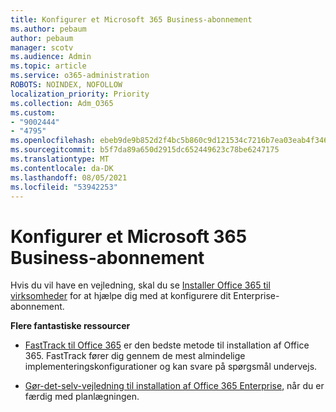 ```yaml
---
title: Konfigurer et Microsoft 365 Business-abonnement
ms.author: pebaum
author: pebaum
manager: scotv
ms.audience: Admin
ms.topic: article
ms.service: o365-administration
ROBOTS: NOINDEX, NOFOLLOW
localization_priority: Priority
ms.collection: Adm_O365
ms.custom:
- "9002444"
- "4795"
ms.openlocfilehash: ebeb9de9b852d2f4bc5b860c9d121534c7216b7ea03eab4f346691bcdaf5b562
ms.sourcegitcommit: b5f7da89a650d2915dc652449623c78be6247175
ms.translationtype: MT
ms.contentlocale: da-DK
ms.lasthandoff: 08/05/2021
ms.locfileid: "53942253"
---
```

# <a name="set-up-a-microsoft-365-business-subscription"></a>Konfigurer et Microsoft 365 Business-abonnement

Hvis du vil have en vejledning, skal du se [Installer Office 365 til virksomheder](https://docs.microsoft.com/office365/enterprise/setup-overview-for-enterprises) for at hjælpe dig med at konfigurere dit Enterprise-abonnement.

**Flere fantastiske ressourcer**

- [FastTrack til Office 365](https://docs.microsoft.com/fasttrack/O365-fasttrack-benefit-for-office-365) er den bedste metode til installation af Office 365. FastTrack fører dig gennem de mest almindelige implementeringskonfigurationer og kan svare på spørgsmål undervejs. 

- [Gør-det-selv-vejledning til installation af Office 365 Enterprise](https://docs.microsoft.com/office365/enterprise/setup-overview-for-enterprises#do-it-yourself-guided-deployment-of-office-365-enterprise), når du er færdig med planlægningen. 
